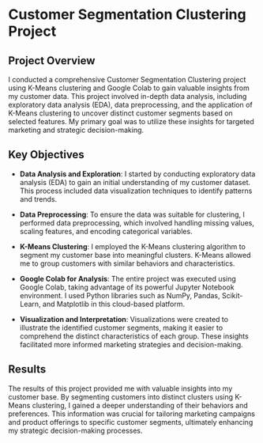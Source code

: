 # Customer Segmentation Clustering Project

## Project Overview

I conducted a comprehensive Customer Segmentation Clustering project using K-Means clustering and Google Colab to gain valuable insights from my customer data. This project involved in-depth data analysis, including exploratory data analysis (EDA), data preprocessing, and the application of K-Means clustering to uncover distinct customer segments based on selected features. My primary goal was to utilize these insights for targeted marketing and strategic decision-making.

## Key Objectives

- **Data Analysis and Exploration**: I started by conducting exploratory data analysis (EDA) to gain an initial understanding of my customer dataset. This process included data visualization techniques to identify patterns and trends.

- **Data Preprocessing**: To ensure the data was suitable for clustering, I performed data preprocessing, which involved handling missing values, scaling features, and encoding categorical variables.

- **K-Means Clustering**: I employed the K-Means clustering algorithm to segment my customer base into meaningful clusters. K-Means allowed me to group customers with similar behaviors and characteristics.

- **Google Colab for Analysis**: The entire project was executed using Google Colab, taking advantage of its powerful Jupyter Notebook environment. I used Python libraries such as NumPy, Pandas, Scikit-Learn, and Matplotlib in this cloud-based platform.

- **Visualization and Interpretation**: Visualizations were created to illustrate the identified customer segments, making it easier to comprehend the distinct characteristics of each group. These insights facilitated more informed marketing strategies and decision-making.

## Results

The results of this project provided me with valuable insights into my customer base. By segmenting customers into distinct clusters using K-Means clustering, I gained a deeper understanding of their behaviors and preferences. This information was crucial for tailoring marketing campaigns and product offerings to specific customer segments, ultimately enhancing my strategic decision-making processes.

##

